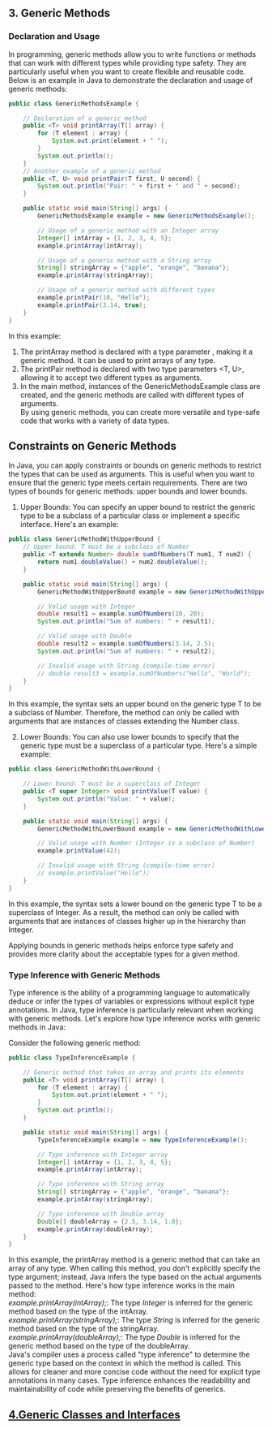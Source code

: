 
## 3. Generic Methods

### Declaration and Usage
In programming, generic methods allow you to write functions or methods that can work with different types while providing type safety. They are particularly useful when you want to create flexible and reusable code.  
Below is an example in Java to demonstrate the declaration and usage of generic methods:
```java
public class GenericMethodsExample {

    // Declaration of a generic method
    public <T> void printArray(T[] array) {
        for (T element : array) {
            System.out.print(element + " ");
        }
        System.out.println();
    }
    // Another example of a generic method
    public <T, U> void printPair(T first, U second) {
        System.out.println("Pair: " + first + " and " + second);
    }

    public static void main(String[] args) {
        GenericMethodsExample example = new GenericMethodsExample();

        // Usage of a generic method with an Integer array
        Integer[] intArray = {1, 2, 3, 4, 5};
        example.printArray(intArray);

        // Usage of a generic method with a String array
        String[] stringArray = {"apple", "orange", "banana"};
        example.printArray(stringArray);

        // Usage of a generic method with different types
        example.printPair(10, "Hello");
        example.printPair(3.14, true);
    }
}
```
In this example:
1. The printArray method is declared with a type parameter <T>, making it a generic method. It can be used to print arrays of any type.
2. The printPair method is declared with two type parameters <T, U>, allowing it to accept two different types as arguments.
3. In the main method, instances of the GenericMethodsExample class are created, and the generic methods are called with different types of arguments.  
   By using generic methods, you can create more versatile and type-safe code that works with a variety of data types.

## Constraints on Generic Methods
In Java, you can apply constraints or bounds on generic methods to restrict the types that can be used as arguments. This is useful when you want to ensure that the generic type meets certain requirements. There are two types of bounds for generic methods: upper bounds and lower bounds.

1. Upper Bounds:
   You can specify an upper bound to restrict the generic type to be a subclass of a particular class or implement a specific interface. Here's an example:

```java
public class GenericMethodWithUpperBound {
    // Upper bound: T must be a subclass of Number
    public <T extends Number> double sumOfNumbers(T num1, T num2) {
        return num1.doubleValue() + num2.doubleValue();
    }

    public static void main(String[] args) {
        GenericMethodWithUpperBound example = new GenericMethodWithUpperBound();

        // Valid usage with Integer
        double result1 = example.sumOfNumbers(10, 20);
        System.out.println("Sum of numbers: " + result1);

        // Valid usage with Double
        double result2 = example.sumOfNumbers(3.14, 2.5);
        System.out.println("Sum of numbers: " + result2);

        // Invalid usage with String (compile-time error)
        // double result3 = example.sumOfNumbers("Hello", "World");
    }
}
```

In this example, the <T extends Number> syntax sets an upper bound on the generic type T to be a subclass of Number. Therefore, the method can only be called with arguments that are instances of classes extending the Number class.

2. Lower Bounds:
   You can also use lower bounds to specify that the generic type must be a superclass of a particular type. Here's a simple example:

```java
public class GenericMethodWithLowerBound {

    // Lower bound: T must be a superclass of Integer
    public <T super Integer> void printValue(T value) {
        System.out.println("Value: " + value);
    }

    public static void main(String[] args) {
        GenericMethodWithLowerBound example = new GenericMethodWithLowerBound();

        // Valid usage with Number (Integer is a subclass of Number)
        example.printValue(42);

        // Invalid usage with String (compile-time error)
        // example.printValue("Hello");
    }
}
```
In this example, the <T super Integer> syntax sets a lower bound on the generic type T to be a superclass of Integer. As a result, the method can only be called with arguments that are instances of classes higher up in the hierarchy than Integer.

Applying bounds in generic methods helps enforce type safety and provides more clarity about the acceptable types for a given method.


### Type Inference with Generic Methods
Type inference is the ability of a programming language to automatically deduce or infer the types of variables or expressions without explicit type annotations. In Java, type inference is particularly relevant when working with generic methods. Let's explore how type inference works with generic methods in Java:

Consider the following generic method:

```java
public class TypeInferenceExample {

    // Generic method that takes an array and prints its elements
    public <T> void printArray(T[] array) {
        for (T element : array) {
            System.out.print(element + " ");
        }
        System.out.println();
    }

    public static void main(String[] args) {
        TypeInferenceExample example = new TypeInferenceExample();

        // Type inference with Integer array
        Integer[] intArray = {1, 2, 3, 4, 5};
        example.printArray(intArray);

        // Type inference with String array
        String[] stringArray = {"apple", "orange", "banana"};
        example.printArray(stringArray);

        // Type inference with Double array
        Double[] doubleArray = {2.5, 3.14, 1.0};
        example.printArray(doubleArray);
    }
}
```
In this example, the printArray method is a generic method that can take an array of any type. When calling this method, you don't explicitly specify the type argument; instead, Java infers the type based on the actual arguments passed to the method.
Here's how type inference works in the main method:  
*example.printArray(intArray);*: The type *Integer* is inferred for the generic method based on the type of the intArray.  
*example.printArray(stringArray);*: The type *String* is inferred for the generic method based on the type of the stringArray.  
*example.printArray(doubleArray);*: The type *Double* is inferred for the generic method based on the type of the doubleArray.  
Java's compiler uses a process called "type inference" to determine the generic type based on the context in which the method is called. This allows for cleaner and more concise code without the need for explicit type annotations in many cases. Type inference enhances the readability and maintainability of code while preserving the benefits of generics.  

## [4.Generic Classes and Interfaces](generic_classes_and_interfaces.md)  
